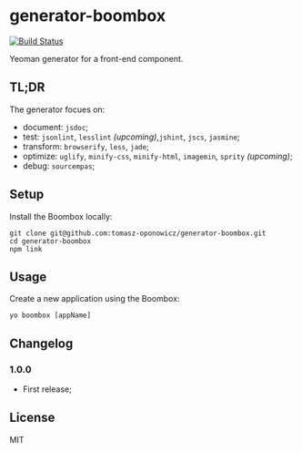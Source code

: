 # generator-boombox

[![Build Status](https://travis-ci.org/tomasz-oponowicz/generator-boombox.svg?branch=master)](https://travis-ci.org/tomasz-oponowicz/generator-boombox)

Yeoman generator for a front-end component. 

## TL;DR

The generator focues on:

* document: `jsdoc`;
* test: `jsonlint`, `lesslint` _(upcoming)_,`jshint`, `jscs`, `jasmine`;
* transform: `browserify`, `less`, `jade`;
* optimize: `uglify`, `minify-css`, `minify-html`, `imagemin`, `sprity` _(upcoming)_;
* debug: `sourcempas`;

## Setup

Install the Boombox locally:

    git clone git@github.com:tomasz-oponowicz/generator-boombox.git
    cd generator-boombox
    npm link

## Usage

Create a new application using the Boombox:

    yo boombox [appName]

## Changelog

### 1.0.0

* First release;

## License

MIT
